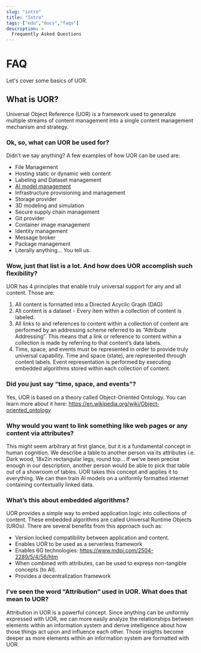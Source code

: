 ```yaml
---
slug: "intro"
title: "Intro"
tags: ["edu","docs","faqs"]
description: >
  Frequently Asked Questions
---
```


# FAQ

Let's cover some basics of UOR.

## What is UOR?

Universal Object Reference (UOR) is a framework used to generalize multiple streams of content management into a single content management mechanism and strategy.

### Ok, so, what can UOR be used for?

Didn’t we say anything? A few examples of how UOR can be used are:

- File Management
- Hosting static or dynamic web content
- Labeling and Dataset management
- [AI model management](https://asciinema.org/a/wWCR7VY0zC97m3ibd3mKXcsJL)
- Infrastructure provisioning and management
- Storage provider
- 3D modeling and simulation
- Secure supply chain management
- Git provider
- Container image management
- Identity management
- Message broker
- Package management
- Literally anything… You tell us.

### Wow, just that list is a lot. And how does UOR accomplish such flexibility?

UOR has 4 principles that enable truly universal support for any and all content. Those are:

1. All content is formatted into a Directed Acyclic Graph (DAG)
2. All content is a dataset - Every item within a collection of content is labeled.
3. All links to and references to content within a collection of content are performed by an addressing scheme referred to as “Attribute Addressing”. This means that a link or reference to content within a collection is made by referring to that content’s data labels.
4. Time, space, and events must be represented in order to provide truly universal capability. Time and space (state), are represented through content labels. Event representation is performed by executing embedded algorithms stored within each collection of content.




### Did you just say “time, space, and events”?

Yes, UOR is based on a theory called Object-Oriented Ontology. You can learn more about it here: https://en.wikipedia.org/wiki/Object-oriented_ontology

### Why would you want to link something like web pages or any content via attributes?

This might seem arbitrary at first glance, but it is a fundamental concept in human cognition. We describe a table to another person via its attributes i.e. Dark wood, 18x2in rectangular legs, round top... If we’ve been precise enough in our description, another person would be able to pick that table out of a showroom of tables. UOR takes this concept and applies it to everything. We can then train AI models on a uniformly formatted internet containing contextually linked data.

### What’s this about embedded algorithms?

UOR provides a simple way to embed application logic into collections of content. These embedded algorithms are called Universal Runtime Objects (UROs). There are several benefits from this approach such as:

- Version locked compatibility between application and content.
- Enables UOR to be used as a serverless framework
- Enables 6G technologies: https://www.mdpi.com/2504-2289/5/4/56/htm
- When combined with attributes, can be used to express non-tangible concepts (to AI).
- Provides a decentralization framework

### I’ve seen the word “Attribution” used in UOR. What does that mean to UOR?

Attribution in UOR is a powerful concept. Since anything can be uniformly expressed with UOR, we can more easily analyze the relationships between elements within an information system and derive intelligence about how those things act upon and influence each other. Those insights become deeper as more elements within an information system are formatted with UOR. 

